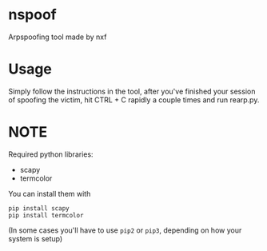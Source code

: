 # nspoof
Arpspoofing tool made by nxf

# Usage
Simply follow the instructions in the tool, after you've finished your session of spoofing the victim, hit CTRL + C rapidly a couple times and run rearp.py.

# NOTE
Required python libraries:
- scapy
- termcolor

You can install them with 
```
pip install scapy
pip install termcolor
```
(In some cases you'll have to use `pip2` or `pip3`, depending on how your system is setup)
